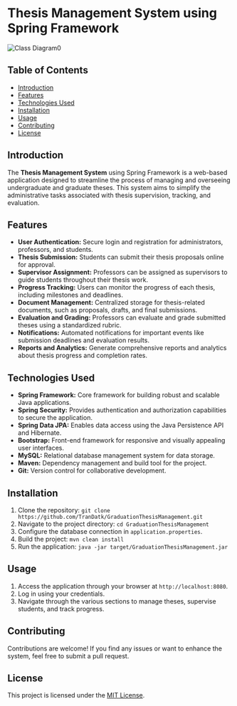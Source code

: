 # Thesis Management System using Spring Framework


![Class Diagram0](https://github.com/TranDatk/GraduationThesisManagement/assets/84312661/2618236c-4a83-4624-bc1b-e954678e284e)


##


## Table of Contents

- [Introduction](#introduction)
- [Features](#features)
- [Technologies Used](#technologies-used)
- [Installation](#installation)
- [Usage](#usage)
- [Contributing](#contributing)
- [License](#license)

## Introduction

The **Thesis Management System** using Spring Framework is a web-based application designed to streamline the process of managing and overseeing undergraduate and graduate theses. This system aims to simplify the administrative tasks associated with thesis supervision, tracking, and evaluation.

## Features

- **User Authentication:** Secure login and registration for administrators, professors, and students.
- **Thesis Submission:** Students can submit their thesis proposals online for approval.
- **Supervisor Assignment:** Professors can be assigned as supervisors to guide students throughout their thesis work.
- **Progress Tracking:** Users can monitor the progress of each thesis, including milestones and deadlines.
- **Document Management:** Centralized storage for thesis-related documents, such as proposals, drafts, and final submissions.
- **Evaluation and Grading:** Professors can evaluate and grade submitted theses using a standardized rubric.
- **Notifications:** Automated notifications for important events like submission deadlines and evaluation results.
- **Reports and Analytics:** Generate comprehensive reports and analytics about thesis progress and completion rates.

## Technologies Used

- **Spring Framework:** Core framework for building robust and scalable Java applications.
- **Spring Security:** Provides authentication and authorization capabilities to secure the application.
- **Spring Data JPA:** Enables data access using the Java Persistence API and Hibernate.
- **Bootstrap:** Front-end framework for responsive and visually appealing user interfaces.
- **MySQL:** Relational database management system for data storage.
- **Maven:** Dependency management and build tool for the project.
- **Git:** Version control for collaborative development.

## Installation

1. Clone the repository: `git clone https://github.com/TranDatk/GraduationThesisManagement.git`
2. Navigate to the project directory: `cd GraduationThesisManagement`
3. Configure the database connection in `application.properties`.
4. Build the project: `mvn clean install`
5. Run the application: `java -jar target/GraduationThesisManagement.jar`

## Usage

1. Access the application through your browser at `http://localhost:8080`.
2. Log in using your credentials.
3. Navigate through the various sections to manage theses, supervise students, and track progress.

## Contributing

Contributions are welcome! If you find any issues or want to enhance the system, feel free to submit a pull request.

## License

This project is licensed under the [MIT License](LICENSE).

 
